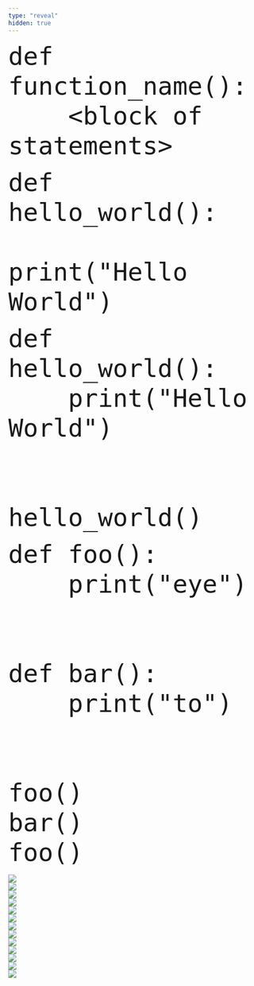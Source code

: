 ```yaml
---
type: "reveal"
hidden: true
---
```

<section>
    <pre><code style="font-size: 50px; line-height: 60px" class="language-python stretch">def function_name():
    &lt;block of statements></code></pre>
</section>
<section>
    <pre><code style="font-size: 50px; line-height: 60px" class="language-python stretch">def hello_world():
        print("Hello World")</code></pre>
</section>
<section>
    <pre><code style="font-size: 50px; line-height: 60px" class="language-python stretch">def hello_world():
    print("Hello World")<br><br>
hello_world()</code></pre>
</section>
<section>
    <pre><code style="font-size: 50px; line-height: 60px" class="language-python stretch">def foo():
    print("eye")<br><br>
def bar():
    print("to")<br><br>
foo()
bar()
foo()</code></pre>
</section>
<section>
	<img class="stretch plain" src="/images/06/tutor2_1.png">
</section>
<section>
	<img class="stretch plain" src="/images/06/tutor2_2.png">
</section>
<section>
	<img class="stretch plain" src="/images/06/tutor2_3.png">
</section>
<section>
	<img class="stretch plain" src="/images/06/tutor2_4.png">
</section>
<section>
	<img class="stretch plain" src="/images/06/tutor2_5.png">
</section>
<section>
	<img class="stretch plain" src="/images/06/tutor2_6.png">
</section>
<section>
	<img class="stretch plain" src="/images/06/tutor2_7.png">
</section>
<section>
	<img class="stretch plain" src="/images/06/tutor2_8.png">
</section>
<section>
	<img class="stretch plain" src="/images/06/tutor2_9.png">
</section>
<section>
	<img class="stretch plain" src="/images/06/tutor2_10.png">
</section>
<section>
	<img class="stretch plain" src="/images/06/tutor2_11.png">
</section>
<section>
	<img class="stretch plain" src="/images/06/tutor2_15.png">
</section>
<section>
	<img class="stretch plain" src="/images/06/tutor2.gif">
</section>